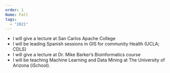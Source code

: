 ```yaml
---
order: 1
Name: Fall
tags:
  - "2021"
---
```


- I will give a lecture at San Carlos Apache College
- I will be leading Spanish sessions in GIS for community Health (UCLA; CDLS)
- I will give a lecture at Dr. Mike Barker’s Bioinformatics course
- I will be teaching Machine Learning and Data Mining at The University of Arizona (iSchool).
